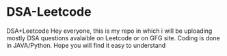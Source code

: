 # DSA-Leetcode
DSA+Leetcode
Hey everyone, this is my repo in which i will be uploading mostly DSA questions avalaible on Leetcode or on GFG site.
Coding is done in JAVA/Python.
Hope you will find it easy to understand
